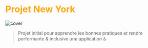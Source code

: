 # <font color="orange">Projet New York</font>
![cover](https://i.imgur.com/SESNTXJ.jpg)
>Projet initial pour apprendre les bonnes pratiques et rendre performante &amp; inclusive une application ♿️
